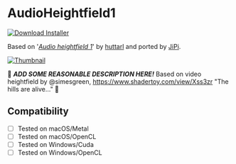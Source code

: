# AudioHeightfield1
[![Download Installer](https://img.shields.io/static/v1?label=Download&message=AudioHeightfield1-Installer.lua&color=blue)](AudioHeightfield1-Installer.lua "Installer")

Based on '_[Audio heightfield 1](https://www.shadertoy.com/view/ldXGzN)_' by [huttarl](https://www.shadertoy.com/user/huttarl) and ported by [JiPi](../../Site/Profiles/JiPi.md).

[![Thumbnail](AudioHeightfield1_320x180.png)](https://www.shadertoy.com/view/ldXGzN "View on Shadertoy.com")

:construction: ***ADD SOME REASONABLE DESCRIPTION HERE!*** Based on video heightfield by @simesgreen, https://www.shadertoy.com/view/Xss3zr
"The hills are alive..." :construction:

## Compatibility
- [ ] Tested on macOS/Metal
- [ ] Tested on macOS/OpenCL
- [ ] Tested on Windows/Cuda
- [ ] Tested on Windows/OpenCL
